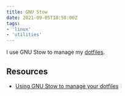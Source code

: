 ```yaml
---
title: GNU Stow
date: 2021-09-05T18:58:00Z
tags:
- 'linux'
- 'utilities'
---
```


I use GNU Stow to manage my [dotfiles](https://github.com/kraker/dotfiles). 

## Resources

* [Using GNU Stow to manage your dotfiles](http://brandon.invergo.net/news/2012-05-26-using-gnu-stow-to-manage-your-dotfiles.html)
